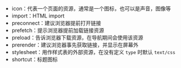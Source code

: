- icon：代表一个页面的资源，通常是一个图标，也可以是声音，图像等
- import：HTML import
- preconnect：建议浏览器提前打开链接
- prefetch：提示浏览器提前加载链接资源
- preload：告诉浏览器下载资源，在导航期间会使用该资源
- prerender：建议浏览器事先获取链接，并显示在屏幕外
- stylesheet：用作样式表的外部资源，在没有定义 `type` 时默认 `text/css`
- shortcut：标题图标